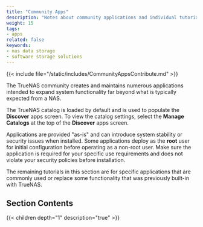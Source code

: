 ```yaml
---
title: "Community Apps"
description: "Notes about community applications and individual tutorials for applications."
weight: 15
tags:
- apps
related: false
keywords:
- nas data storage
- software storage solutions
---
```


{{< include file="/static/includes/CommunityAppsContribute.md" >}}

The TrueNAS community creates and maintains numerous applications intended to expand system functionality far beyond what is typically expected from a NAS.

The TrueNAS catalog is loaded by default and is used to populate the **Discover** apps screen.
To view the catalog settings, select the **Manage Catalogs** at the top of the **Discover** apps screen.

Applications are provided "as-is" and can introduce system stability or security issues when installed.
Some applications deploy as the **root** user for initial configuration before operating as a non-root user.
Make sure the application is required for your specific use requirements and does not violate your security policies before installation.

The remaining tutorials in this section are for specific applications that are commonly used or replace some functionality that was previously built-in with TrueNAS.

## Section Contents

{{< children depth="1" description="true" >}}

